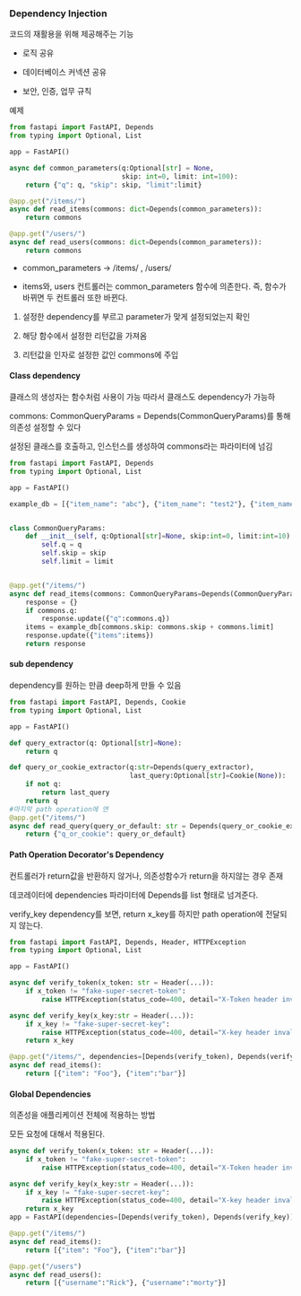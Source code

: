 ### Dependency Injection

코드의 재활용을 위해 제공해주는 기능

- 로직 공유

- 데이터베이스 커넥션 공유

- 보안, 인증, 업무 규칙 



예제

```python
from fastapi import FastAPI, Depends
from typing import Optional, List

app = FastAPI()

async def common_parameters(q:Optional[str] = None, 
                            skip: int=0, limit: int=100):
    return {"q": q, "skip": skip, "limit":limit}

@app.get("/items/")
async def read_items(commons: dict=Depends(common_parameters)):
    return commons

@app.get("/users/")
async def read_users(commons: dict=Depends(common_parameters)):
    return commons
```

- common_parameters -> /items/ , /users/

- items와, users 컨트롤러는 common_parameters 함수에 의존한다. 
  즉, 함수가 바뀌면 두 컨트롤러 또한 바뀐다. 
1. 설정한 dependency를 부르고 parameter가 맞게 설정되었는지 확인

2. 해당 함수에서 설정한 리턴값을 가져옴

3. 리턴값을 인자로 설정한 값인 commons에 주입





#### Class dependency

클래스의 생성자는 함수처럼 사용이 가능 따라서 클래스도 dependency가 가능하

commons: CommonQueryParams = Depends(CommonQueryParams)를 통해 의존성 설정할 수 있다

설정된 클래스를 호출하고, 인스턴스를 생성하여 commons라는 파라미터에 넘김 

```python
from fastapi import FastAPI, Depends
from typing import Optional, List

app = FastAPI()

example_db = [{"item_name": "abc"}, {"item_name": "test2"}, {"item_name":"test3"}]


class CommonQueryParams:
    def __init__(self, q:Optional[str]=None, skip:int=0, limit:int=10):
        self.q = q
        self.skip = skip
        self.limit = limit


@app.get("/items/")
async def read_items(commons: CommonQueryParams=Depends(CommonQueryParams)):
    response = {}
    if commons.q:
        response.update({"q":commons.q})
    items = example_db[commons.skip: commons.skip + commons.limit]
    response.update({"items":items})
    return response

```



#### sub dependency

dependency를 원하는 만큼 deep하게 만들 수 있음







```python
from fastapi import FastAPI, Depends, Cookie
from typing import Optional, List

app = FastAPI()

def query_extractor(q: Optional[str]=None):
    return q

def query_or_cookie_extractor(q:str=Depends(query_extractor),
                              last_query:Optional[str]=Cookie(None)):
    if not q:
        return last_query
    return q
#마지막 path operation에 연
@app.get("/items/")
async def read_query(query_or_default: str = Depends(query_or_cookie_extractor)):
    return {"q_or_cookie": query_or_default}
```



#### Path Operation Decorator's Dependency

컨트롤러가 return값을 반환하지 않거나, 의존성함수가 return을 하지않는 경우 존재

데코레이터에 dependencies 파라미터에 Depends를 list 형태로 넘겨준다.

verify_key dependency를 보면, return x_key를 하지만 path operation에 전달되지 않는다.

```python
from fastapi import FastAPI, Depends, Header, HTTPException
from typing import Optional, List

app = FastAPI()

async def verify_token(x_token: str = Header(...)):
    if x_token != "fake-super-secret-token":
        raise HTTPException(status_code=400, detail="X-Token header invalid")

async def verify_key(x_key:str = Header(...)):
    if x_key != "fake-super-secret-key":
        raise HTTPException(status_code=400, detail="X-key header invalid")
    return x_key

@app.get("/items/", dependencies=[Depends(verify_token), Depends(verify_key)])
async def read_items():
    return [{"item": "Foo"}, {"item":"bar"}]

```



#### Global Dependencies

의존성을 애플리케이션 전체에 적용하는 방법

모든 요청에 대해서 적용된다.

```python
async def verify_token(x_token: str = Header(...)):
    if x_token != "fake-super-secret-token":
        raise HTTPException(status_code=400, detail="X-Token header invalid")

async def verify_key(x_key:str = Header(...)):
    if x_key != "fake-super-secret-key":
        raise HTTPException(status_code=400, detail="X-key header invalid")
    return x_key
app = FastAPI(dependencies=[Depends(verify_token), Depends(verify_key)])

@app.get("/items/")
async def read_items():
    return [{"item": "Foo"}, {"item":"bar"}]

@app.get("/users")
async def read_users():
    return [{"username":"Rick"}, {"username":"morty"}]
```


